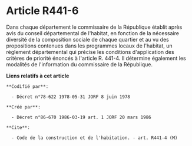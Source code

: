 # Article R441-6

Dans chaque département le commissaire de la République établit après avis du conseil départemental de l'habitat, en fonction
de la nécessaire diversité de la composition sociale de chaque quartier et au vu des propositions contenues dans les
programmes locaux de l'habitat, un règlement départemental qui précise les conditions d'application des critères de priorité
énoncés à l'article R. 441-4. Il détermine également les modalités de l'information du commissaire de la République.

**Liens relatifs à cet article**

	**Codifié par**:

	  - Décret n°78-622 1978-05-31 JORF 8 juin 1978

	**Créé par**:

	  - Décret n°86-670 1986-03-19 art. 1 JORF 20 mars 1986

	**Cite**:

	  - Code de la construction et de l'habitation. - art. R441-4 (M)
